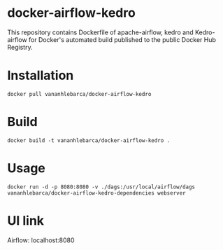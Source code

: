 # docker-airflow-kedro
This repository contains Dockerfile of apache-airflow, kedro and Kedro-airflow for Docker's automated build published to the public Docker Hub Registry.

# Installation
```
docker pull vananhlebarca/docker-airflow-kedro
```

# Build
```
docker build -t vananhlebarca/docker-airflow-kedro .
```

# Usage

```
docker run -d -p 8080:8080 -v ./dags:/usr/local/airflow/dags vananhlebarca/docker-airflow-kedro-dependencies webserver
```
# UI link
Airflow: localhost:8080
